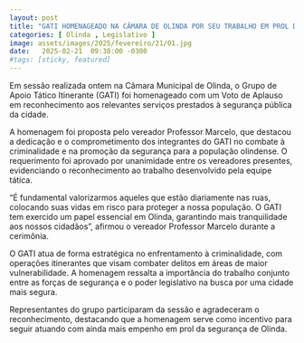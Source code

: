 ```yaml
---
layout: post
title: "GATI HOMENAGEADO NA CÂMARA DE OLINDA POR SEU TRABALHO EM PROL DA SEGURANÇA"
categories: [ Olinda , Legislativo ]
image: assets/images/2025/fevereiro/21/01.jpg
date:   2025-02-21  09:38:00 -0300
#tags: [sticky, featured]
---
```

Em sessão realizada ontem na Câmara Municipal de Olinda, o Grupo de Apoio Tático Itinerante (GATI) foi homenageado com um Voto de Aplauso em reconhecimento aos relevantes serviços prestados à segurança pública da cidade.

A homenagem foi proposta pelo vereador Professor Marcelo, que destacou a dedicação e o comprometimento dos integrantes do GATI no combate à criminalidade e na promoção da segurança para a população olindense. O requerimento foi aprovado por unanimidade entre os vereadores presentes, evidenciando o reconhecimento ao trabalho desenvolvido pela equipe tática.

“É fundamental valorizarmos aqueles que estão diariamente nas ruas, colocando suas vidas em risco para proteger a nossa população. O GATI tem exercido um papel essencial em Olinda, garantindo mais tranquilidade aos nossos cidadãos”, afirmou o vereador Professor Marcelo durante a cerimônia.

O GATI atua de forma estratégica no enfrentamento à criminalidade, com operações itinerantes que visam combater delitos em áreas de maior vulnerabilidade. A homenagem ressalta a importância do trabalho conjunto entre as forças de segurança e o poder legislativo na busca por uma cidade mais segura.

Representantes do grupo participaram da sessão e agradeceram o reconhecimento, destacando que a homenagem serve como incentivo para seguir atuando com ainda mais empenho em prol da segurança de Olinda.
